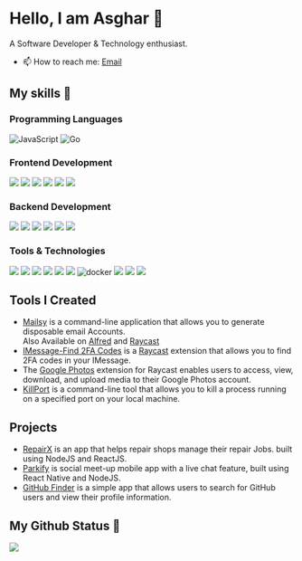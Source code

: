 # Hello, I am Asghar 👋

A Software Developer & Technology enthusiast.

<!-- - 🌱 I’m currently learning [CI/CD](https://www.redhat.com/en/topics/devops/what-is-ci-cd) -->
- 📫 How to reach me: [Email](mailto:m.asghar99@outlook.com)

## My skills 🚀

### Programming Languages

![JavaScript](https://img.shields.io/badge/JavaScript-F7DF1E?style=for-the-badge&logo=javascript&logoColor=black)
![Go](https://img.shields.io/badge/Go-00ADD8?style=for-the-badge&logo=go&logoColor=white)

### Frontend Development

![](https://img.shields.io/badge/HTML5-E34F26?style=for-the-badge&logo=html5&logoColor=white)
![](https://img.shields.io/badge/CSS3-1572B6?style=for-the-badge&logo=css3&logoColor=white)
![](https://img.shields.io/static/v1?style=for-the-badge&message=Tailwind+CSS&color=222222&logo=Tailwind+CSS&logoColor=06B6D4&label=)
![](https://img.shields.io/badge/Bootstrap-563D7C?style=for-the-badge&logo=bootstrap&logoColor=white)
![](https://img.shields.io/badge/react-%2320232a.svg?style=for-the-badge&logo=react&logoColor=%2361DAFB)
![](https://img.shields.io/badge/React_Router-CA4245?style=for-the-badge&logo=react-router&logoColor=white)

### Backend Development

![](https://img.shields.io/badge/Node.js-339933?style=for-the-badge&logo=nodedotjs&logoColor=white)
![](https://img.shields.io/badge/Express.js-000000?style=for-the-badge&logo=express&logoColor=white)
![](https://img.shields.io/badge/MongoDB-white?style=for-the-badge&logo=mongodb&logoColor=4EA94B)
![](https://img.shields.io/static/v1?style=for-the-badge&message=PostgreSQL&color=4169E1&logo=PostgreSQL&logoColor=FFFFFF&label=)
![](https://img.shields.io/static/v1?style=for-the-badge&message=JSON+Web+Tokens&color=000000&logo=JSON+Web+Tokens&logoColor=FFFFFF&label=)
![](https://img.shields.io/badge/redis-%23DD0031.svg?&style=for-the-badge&logo=redis&logoColor=white)

### Tools & Technologies

![](https://img.shields.io/badge/Git-F05032?style=for-the-badge&logo=git&logoColor=white)
![](https://img.shields.io/badge/GitHub-100000?style=for-the-badge&logo=github&logoColor=white)
![](https://img.shields.io/badge/Linux-FCC624?style=for-the-badge&logo=linux&logoColor=black)
![](https://img.shields.io/badge/iTerm2-000000?style=for-the-badge&logo=iterm2&logoColor=white)
![](https://img.shields.io/badge/Netlify-00C7B7?style=for-the-badge&logo=netlify&logoColor=white)
![](https://img.shields.io/badge/Heroku-430098?style=for-the-badge&logo=heroku&logoColor=white)
![docker](https://img.shields.io/badge/Docker-2CA5E0?style=for-the-badge&logo=docker&logoColor=white)
![](https://img.shields.io/badge/Nginx-009639?style=for-the-badge&logo=nginx&logoColor=white)
![](https://img.shields.io/badge/GitHub_Actions-2088FF?style=for-the-badge&logo=github-actions&logoColor=white)
![](https://img.shields.io/badge/kubernetes-326ce5.svg?&style=for-the-badge&logo=kubernetes&logoColor=white)

## Tools I Created

- [Mailsy](https://github.com/balliasghar/mailsy) is a command-line application that allows you to generate disposable email Accounts.<br />
  Also Available on [Alfred](https://github.com/BalliAsghar/mailsy-alfred) and [Raycast](https://github.com/BalliAsghar/mailsy-raycast)
- [IMessage-Find 2FA Codes](https://github.com/BalliAsghar/find-2fa-codes) is a [Raycast](https://www.raycast.com/) extension that allows you to find 2FA codes in your IMessage.
- The [Google Photos](https://github.com/BalliAsghar/google-photos) extension for Raycast enables users to access, view, download, and upload media to their Google Photos account.
- [KillPort](https://github.com/BalliAsghar/killport) is a command-line tool that allows you to kill a process running on a specified port on your local machine.

## Projects

- [RepairX](https://github.com/balliasghar/RepairX) is an app that helps repair shops manage their repair Jobs. built using NodeJS and ReactJS.
- [Parkify](https://github.com/balliasghar/Parkify) is social meet-up mobile app with a live chat feature, built using React Native and NodeJS.
- [GitHub Finder](https://github.com/BalliAsghar/GitHubFinder) is a simple app that allows users to search for GitHub users and view their profile information.

## My Github Status 🦸

![](https://github-readme-stats.vercel.app/api?username=BalliAsghar&show_icons=true)
